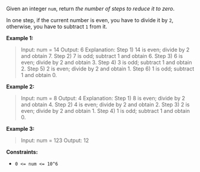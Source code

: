 Given an integer `num`, return *the number of steps to reduce it to zero*.

In one step, if the current number is even, you have to divide it by `2`, otherwise, you have to subtract `1` from it.

 
**Example 1:**
> Input: num = 14
> Output: 6
> Explanation: 
> Step 1) 14 is even; divide by 2 and obtain 7. 
> Step 2) 7 is odd; subtract 1 and obtain 6.
> Step 3) 6 is even; divide by 2 and obtain 3. 
> Step 4) 3 is odd; subtract 1 and obtain 2. 
> Step 5) 2 is even; divide by 2 and obtain 1. 
> Step 6) 1 is odd; subtract 1 and obtain 0.

**Example 2:**
> Input: num = 8
> Output: 4
> Explanation: 
> Step 1) 8 is even; divide by 2 and obtain 4. 
> Step 2) 4 is even; divide by 2 and obtain 2. 
> Step 3) 2 is even; divide by 2 and obtain 1. 
> Step 4) 1 is odd; subtract 1 and obtain 0.

**Example 3:**
> Input: num = 123
> Output: 12
 

**Constraints:**

- `0 <= num <= 10^6`